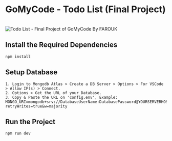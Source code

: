 # GoMyCode - Todo List (Final Project)

<br>


<picture>
  <img alt="Todo List - Final Project of GoMyCode By FAROUK" src="https://i.imgur.com/mbzoFlj.png">
</picture>

<br>

## Install the Required Dependencies

```
npm install
```

## Setup Database

```
1. Login to Mongodb Atlas > Create a DB Server > Options > For VSCode > Allow IP(s) > Connect.
2. Options > Get the URL of your Database.
3. Copy & Paste the URL on 'config.env', Example: MONGO_URI=mongodb+srv://DatabaseUserName:DatabasePassword@YOURSERVERHOSTNAME.mongodb.net/TableName?retryWrites=true&w=majority
```

## Run the Project

```
npm run dev
```
